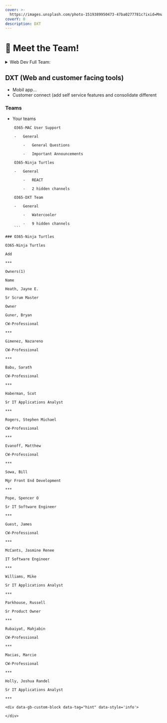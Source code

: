 ```yaml
---
cover: >-
  https://images.unsplash.com/photo-1519389950473-47ba0277781c?ixid=MnwxMjA3fDB8MHxwaG90by1wYWdlfHx8fGVufDB8fHx8&ixlib=rb-1.2.1&auto=format&fit=crop&w=2970&q=80
coverY: 0
description: DXT
---
```


# 🏨 Meet the Team!

<details>

<summary>Web Dev Full Team:</summary>

![Profile picture of Venkatachalam, Karthi.](https://teams.microsoft.com/api/mt/part/amer-02/beta/users/8:orgid:1f6c62c6-5458-461a-8ecd-4551373fffff/profilepicturev2?displayname=Venkatachalam,%20Karthi&size=HR64x64)

Venkatachalam, Karthi

![Profile picture of Venkatachalam, Karthi.](https://teams.microsoft.com/api/mt/part/amer-02/beta/users/8:orgid:71172f79-d74e-4280-b6d0-8669beefc100/profilepicturev2?displayname=Venkatachalam,%20Karthi&size=HR64x64)

Venkatachalam, Karthi

![Profile picture of Vyloppully, Joy C.](https://teams.microsoft.com/api/mt/part/amer-02/beta/users/8:orgid:de4ef046-c3f1-459e-985a-0d9a26c32492/profilepicturev2?displayname=Vyloppully,%20Joy%20C&size=HR64x64)

Vyloppully, Joy C

![Profile picture of Wells, Jerry.](https://teams.microsoft.com/api/mt/part/amer-02/beta/users/8:orgid:c7a93be9-6027-4945-83de-bd16010a7d91/profilepicturev2?displayname=Wells,%20Jerry&size=HR64x64)

Wells, Jerry

![Profile picture of White, Nancy J.](https://teams.microsoft.com/api/mt/part/amer-02/beta/users/8:orgid:c2886988-1549-4af1-8658-0b8a2c804347/profilepicturev2?displayname=White,%20Nancy%20J&size=HR64x64)

White, Nancy J

![Profile picture of Williams, Mike.](https://teams.microsoft.com/api/mt/part/amer-02/beta/users/8:orgid:8d90411c-435e-4f30-9978-3ae8c4fd7037/profilepicturev2?displayname=Williams,%20Mike&size=HR64x64)

Williams, Mike

![Profile picture of Yarlagadda, Jyothi.](https://teams.microsoft.com/api/mt/part/amer-02/beta/users/8:orgid:c9d78046-77c2-4ef0-8e54-d0b29e1c912c/profilepicturev2?displayname=Yarlagadda,%20Jyothi&size=HR64x64)

Yarlagadda, Jyothi

![Profile picture of Yuan, Anthony.](https://teams.microsoft.com/api/mt/part/amer-02/beta/users/8:orgid:0c02c848-0357-4829-bbc2-b321e445b57b/profilepicturev2?displayname=Yuan,%20Anthony&size=HR64x64)

Yuan, Anthony

![Profile picture of Zugbi, Jahre.](https://teams.microsoft.com/api/mt/part/amer-02/beta/users/8:orgid:6775c720-e10b-4438-9308-36608fcedb9a/profilepicturev2?displayname=Zugbi,%20Jahre&size=HR64x64)

Zugbi, Jahre

![Profile picture of Zuidema, Robert M.](https://teams.microsoft.com/api/mt/part/amer-02/beta/users/8:orgid:e1739cf3-bc3d-4908-91c9-1295ead7fe6d/profilepicturev2?displayname=Zuidema,%20Robert%20M&size=HR64x64)

Zuidema, Robert M

</details>

## DXT (Web and customer facing tools)

- Mobil app...
- Customer connect (add self service features and consolidate different

### Teams

- Your teams

````
    O365-MAC User Support

    -   General

        -   General Questions

        -   Important Announcements

    O365-Ninja Turtles

    -   General

        -   REACT

        -   2 hidden channels

    O365-DXT Team

    -   General

        -   Watercooler

        -   9 hidden channels
    ```

### O365-Ninja Turtles

O365-Ninja Turtles

Add

***

Owners(1)

Name

Heath, Jayne E.

Sr Scrum Master

Owner

Guner, Bryan

CW-Professional

***

Gimenez, Nazareno

CW-Professional

***

Babu, Sarath

CW-Professional

***

Haberman, Scot

Sr IT Applications Analyst

***

Rogers, Stephen Michael

CW-Professional

***

Evanoff, Matthew

CW-Professional

***

Sowa, Bill

Mgr Front End Development

***

Pope, Spencer O

Sr IT Software Engineer

***

Guest, James

CW-Professional

***

McCants, Jasmine Renee

IT Software Engineer

***

Williams, Mike

Sr IT Applications Analyst

***

Parkhouse, Russell

Sr Product Owner

***

Rubaiyat, Mahjabin

CW-Professional

***

Macias, Marcie

CW-Professional

***

Holly, Joshua Randel

Sr IT Applications Analyst

***

<div data-gb-custom-block data-tag="hint" data-style='info'>

</div>
````
